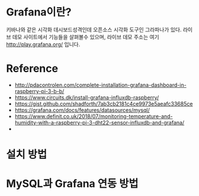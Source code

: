 

# Grafana이란?
키바나와 같은 시각화 데시보드성격인데 오픈소스 시각화 도구인 그라파나가 있다. 
라이브 데모 사이트에서 기능들을 살펴볼수 있으며, 라이브 데모 주소는 여기 http://play.grafana.org/ 입니다.

# Reference
* http://pdacontrolen.com/complete-installation-grafana-dashboard-in-raspberry-pi-3-b-b/
* https://www.circuits.dk/install-grafana-influxdb-raspberry/
* https://gist.github.com/shadforth/7ab3cb2181c4ce9973e5aeafc33685ce
* https://grafana.com/docs/features/datasources/mysql/
* https://www.definit.co.uk/2018/07/monitoring-temperature-and-humidity-with-a-raspberry-pi-3-dht22-sensor-influxdb-and-grafana/
* 

# 설치 방법


# MySQL과 Grafana 연동 방법

